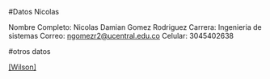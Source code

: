 #Datos Nicolas



Nombre Completo: Nicolas Damian Gomez Rodriguez
Carrera: Ingenieria de sistemas
Correo: ngomezr2@ucentral.edu.co
Celular: 3045402638

#otros datos

[[Wilson]](https://github.com/NicolasGomezUCE/pullRequestTest/blob/main/ReadMe_WSP.md)

